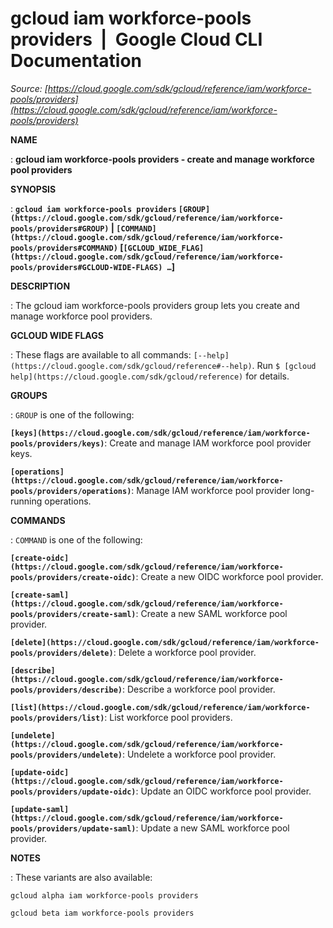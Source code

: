 # gcloud iam workforce-pools providers  |  Google Cloud CLI Documentation

*Source: [https://cloud.google.com/sdk/gcloud/reference/iam/workforce-pools/providers](https://cloud.google.com/sdk/gcloud/reference/iam/workforce-pools/providers)*

**NAME**

: **gcloud iam workforce-pools providers - create and manage workforce pool providers**

**SYNOPSIS**

: **`gcloud iam workforce-pools providers` `[GROUP](https://cloud.google.com/sdk/gcloud/reference/iam/workforce-pools/providers#GROUP)` | `[COMMAND](https://cloud.google.com/sdk/gcloud/reference/iam/workforce-pools/providers#COMMAND)` [`[GCLOUD_WIDE_FLAG](https://cloud.google.com/sdk/gcloud/reference/iam/workforce-pools/providers#GCLOUD-WIDE-FLAGS) …`]**

**DESCRIPTION**

: The gcloud iam workforce-pools providers group lets you create and manage
workforce pool providers.

**GCLOUD WIDE FLAGS**

: These flags are available to all commands: `[--help](https://cloud.google.com/sdk/gcloud/reference#--help)`.
Run `$ [gcloud help](https://cloud.google.com/sdk/gcloud/reference)` for details.

**GROUPS**

: ``GROUP`` is one of the following:

**`[keys](https://cloud.google.com/sdk/gcloud/reference/iam/workforce-pools/providers/keys)`**:
Create and manage IAM workforce pool provider keys.

**`[operations](https://cloud.google.com/sdk/gcloud/reference/iam/workforce-pools/providers/operations)`**:
Manage IAM workforce pool provider long-running operations.

**COMMANDS**

: ``COMMAND`` is one of the following:

**`[create-oidc](https://cloud.google.com/sdk/gcloud/reference/iam/workforce-pools/providers/create-oidc)`**:
Create a new OIDC workforce pool provider.

**`[create-saml](https://cloud.google.com/sdk/gcloud/reference/iam/workforce-pools/providers/create-saml)`**:
Create a new SAML workforce pool provider.

**`[delete](https://cloud.google.com/sdk/gcloud/reference/iam/workforce-pools/providers/delete)`**:
Delete a workforce pool provider.

**`[describe](https://cloud.google.com/sdk/gcloud/reference/iam/workforce-pools/providers/describe)`**:
Describe a workforce pool provider.

**`[list](https://cloud.google.com/sdk/gcloud/reference/iam/workforce-pools/providers/list)`**:
List workforce pool providers.

**`[undelete](https://cloud.google.com/sdk/gcloud/reference/iam/workforce-pools/providers/undelete)`**:
Undelete a workforce pool provider.

**`[update-oidc](https://cloud.google.com/sdk/gcloud/reference/iam/workforce-pools/providers/update-oidc)`**:
Update an OIDC workforce pool provider.

**`[update-saml](https://cloud.google.com/sdk/gcloud/reference/iam/workforce-pools/providers/update-saml)`**:
Update a new SAML workforce pool provider.

**NOTES**

: These variants are also available:

```
gcloud alpha iam workforce-pools providers
```

```
gcloud beta iam workforce-pools providers
```